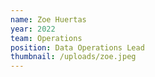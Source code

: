 ```yaml
---
name: Zoe Huertas
year: 2022
team: Operations
position: Data Operations Lead
thumbnail: /uploads/zoe.jpeg
---
```

